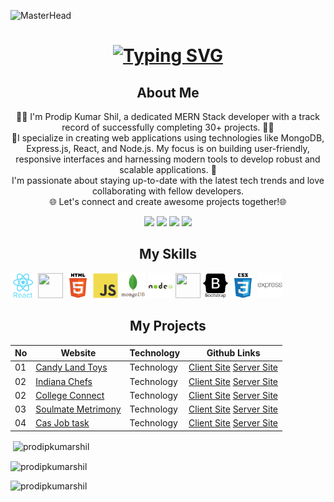 ![MasterHead](https://i.ibb.co/d4V11D2/Git-Banner.png)

<h1 align="center">
<a href="https://git.io/typing-svg"><img src="https://readme-typing-svg.herokuapp.com?font=Lato&pause=1000&color=4D6973&random=false&width=435&lines=This+is+Prodip+Kumar+Shil;+MERN+stack+developer;Nice+to+meet+you+%F0%9F%91%8B&center=true&size=30" alt="Typing SVG" /></a>
</h1>

<h2 align="center">About Me</h2>
<p align="center">👨‍💻 I'm Prodip Kumar Shil, a dedicated MERN Stack developer with a track record of successfully completing 30+ projects. 👨‍💻 
<br /> 🚀I specialize in creating web applications using technologies like MongoDB, Express.js, React, and Node.js. My focus is on building user-friendly, responsive interfaces and harnessing modern tools to develop robust and scalable applications. 🚀 
<br /> I'm passionate about staying up-to-date with the latest tech trends and love collaborating with fellow developers. 
<br />🌐 Let's connect and create awesome projects together!🌐 </p>
<p align="center">
  <a href="https://www.linkedin.com/in/prodipkumarshil/"><img src="https://img.shields.io/badge/linkedin-%230077B5.svg?&style=for-the-badge&logo=linkedin&logoColor=white" height=23></a>
  <a href="mailto:prodipkrishna01@gmail.com"><img src="https://img.shields.io/badge/Gmail-D14836?style=for-the-badge&logo=gmail&logoColor=white" height=23></a>
  <a href="https://www.facebook.com/prodip.kumar.7965/"><img src="https://img.shields.io/badge/Facebook-1877F2?style=for-the-badge&logo=facebook&logoColor=white" height=23></a>
  <a href="https://drive.google.com/file/d/1Y2ByfCekUS7hph3_wLiFfX9Ao93e3uiL/view?usp=share_link"><img src="https://img.shields.io/badge/Resume-ffae75?style=for-the-badge" height=23/></a>


<h2 align="center">My Skills</h2>
<p>
  <img src="https://raw.githubusercontent.com/devicons/devicon/master/icons/react/react-original-wordmark.svg" width="40" height="40"/>
  <img src="https://www.vectorlogo.zone/logos/tailwindcss/tailwindcss-icon.svg" width="40" height="40"/>
  <img src="https://raw.githubusercontent.com/devicons/devicon/master/icons/html5/html5-original-wordmark.svg" width="40" height="40"/>
  <img src="https://raw.githubusercontent.com/devicons/devicon/master/icons/javascript/javascript-original.svg" width="40" height="40"/>
  <img src="https://raw.githubusercontent.com/devicons/devicon/master/icons/mongodb/mongodb-original-wordmark.svg" width="40" height="40"/>
  <img src="https://raw.githubusercontent.com/devicons/devicon/master/icons/nodejs/nodejs-original-wordmark.svg" width="40" height="40"/>
  <img src="https://www.vectorlogo.zone/logos/firebase/firebase-icon.svg" width="40" height="40"/>
  <img src="https://raw.githubusercontent.com/devicons/devicon/master/icons/bootstrap/bootstrap-plain-wordmark.svg" width="40" height="40"/>
  <img src="https://raw.githubusercontent.com/devicons/devicon/master/icons/css3/css3-original-wordmark.svg" width="40" height="40"/>
  <img src="https://raw.githubusercontent.com/devicons/devicon/master/icons/express/express-original-wordmark.svg" width="40" height="40"/>
</p>

<h2 align="center">My Projects</h2>

| No | Website | Technology | Github Links |
|----|---------|------------|--------------|
| 01  | <a href="https://candy-land-toys.web.app/">Candy Land Toys</a> | Technology | <a href="https://github.com/ProdipKumarShil/ph-assignment-11-client">Client Site</a> <a href="https://github.com/ProdipKumarShil/ph-assignment-11-server">Server Site</a> |
| 02  | <a href="https://ph-assignment-10-75696.web.app/">Indiana Chefs</a> | Technology | <a href="https://github.com/ProdipKumarShil/ph-assignment-10-client">Client Site</a> <a href="https://github.com/ProdipKumarShil/ph-assignment-10-server">Server Site</a> |
| 02  | <a href="https://college-connect-63ea8.web.app/">College Connect </a> | Technology | <a href="https://github.com/ProdipKumarShil/CollageConnect">Client Site</a> <a href="https://github.com/ProdipKumarShil/CollegeConnect-server">Server Site</a> |
| 03  | <a href="https://soulmate-matrimony.netlify.app/">Soulmate Metrimony</a> | Technology | <a href="https://github.com/ProdipKumarShil/Harmony-Matrimony_CLIENT">Client Site</a> <a href="https://github.com/ProdipKumarShil/Harmony-Matrimony_SERVER">Server Site</a> |
| 04  | <a href="https://celadon-nasturtium-30c0e3.netlify.app/">Cas Job task</a> | Technology | <a href="https://github.com/ProdipKumarShil/Find-Partner-CAS">Client Site</a> <a href="https://github.com/ProdipKumarShil/Find-Partner-CAS-Server">Server Site</a> |




<p>&nbsp;<img align="center" src="https://github-readme-stats.vercel.app/api?username=prodipkumarshil&show_icons=true&locale=en" alt="prodipkumarshil" /></p>

<p style="float:rignt;"><img align="center" src="https://github-readme-streak-stats.herokuapp.com/?user=prodipkumarshil&" alt="prodipkumarshil" /></p>

<p><img align="left" src="https://github-readme-stats.vercel.app/api/top-langs?username=prodipkumarshil&show_icons=true&locale=en&layout=compact" alt="prodipkumarshil" /></p>
